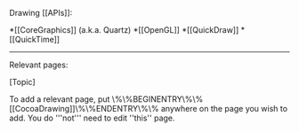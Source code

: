 

Drawing [[APIs]]:


*[[CoreGraphics]] (a.k.a. Quartz)
*[[OpenGL]]
*[[QuickDraw]]
*[[QuickTime]]


----
Relevant pages:

[Topic]

To add a relevant page, put \\%\\%BEGINENTRY\\%\\%[[CocoaDrawing]]\\%\\%ENDENTRY\\%\\% anywhere on the page you wish to add. You do '''not''' need to edit ''this'' page.